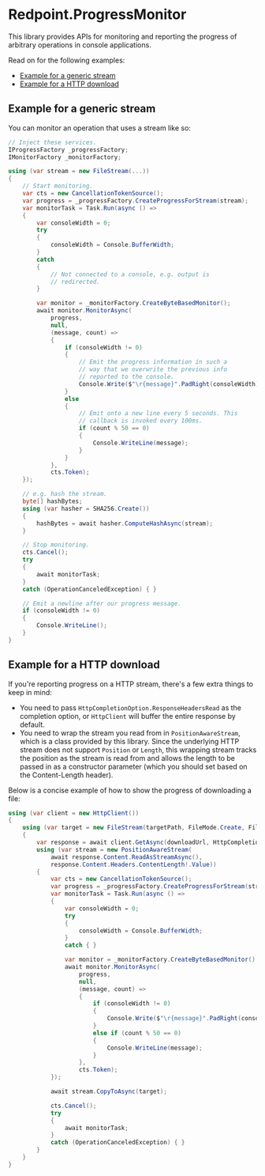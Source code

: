 # Redpoint.ProgressMonitor

This library provides APIs for monitoring and reporting the progress of arbitrary operations in console applications.

Read on for the following examples:

- [Example for a generic stream](#example-for-a-generic-stream)
- [Example for a HTTP download](#example-for-a-http-download)

## Example for a generic stream

You can monitor an operation that uses a stream like so:

```csharp
// Inject these services.
IProgressFactory _progressFactory;
IMonitorFactory _monitorFactory;

using (var stream = new FileStream(...))
{
    // Start monitoring.
    var cts = new CancellationTokenSource();
    var progress = _progressFactory.CreateProgressForStream(stream);
    var monitorTask = Task.Run(async () =>
    {
        var consoleWidth = 0;
        try
        {
            consoleWidth = Console.BufferWidth;
        }
        catch
        {
            // Not connected to a console, e.g. output is
            // redirected.
        }

        var monitor = _monitorFactory.CreateByteBasedMonitor();
        await monitor.MonitorAsync(
            progress,
            null,
            (message, count) =>
            {
                if (consoleWidth != 0)
                {
                    // Emit the progress information in such a
                    // way that we overwrite the previous info
                    // reported to the console.
                    Console.Write($"\r{message}".PadRight(consoleWidth));
                }
                else
                {
                    // Emit onto a new line every 5 seconds. This
                    // callback is invoked every 100ms.
                    if (count % 50 == 0)
                    {
                        Console.WriteLine(message);
                    }
                }
            },
            cts.Token);
    });

    // e.g. hash the stream.
    byte[] hashBytes;
    using (var hasher = SHA256.Create())
    {
        hashBytes = await hasher.ComputeHashAsync(stream);
    }

    // Stop monitoring.
    cts.Cancel();
    try
    {
        await monitorTask;
    }
    catch (OperationCanceledException) { }

    // Emit a newline after our progress message.
    if (consoleWidth != 0)
    {
        Console.WriteLine();
    }
}
```

## Example for a HTTP download

If you're reporting progress on a HTTP stream, there's a few extra things to keep in mind:

- You need to pass `HttpCompletionOption.ResponseHeadersRead` as the completion option, or `HttpClient` will buffer the entire response by default.
- You need to wrap the stream you read from in `PositionAwareStream`, which is a class provided by this library. Since the underlying HTTP stream
  does not support `Position` or `Length`, this wrapping stream tracks the position as the stream is read from and allows the length to be passed in
  as a constructor parameter (which you should set based on the Content-Length header).

Below is a concise example of how to show the progress of downloading a file:

```csharp
using (var client = new HttpClient())
{
    using (var target = new FileStream(targetPath, FileMode.Create, FileAccess.Write, FileShare.None))
    {
        var response = await client.GetAsync(downloadUrl, HttpCompletionOption.ResponseHeadersRead);
        using (var stream = new PositionAwareStream(
            await response.Content.ReadAsStreamAsync(),
            response.Content.Headers.ContentLength!.Value))
        {
            var cts = new CancellationTokenSource();
            var progress = _progressFactory.CreateProgressForStream(stream);
            var monitorTask = Task.Run(async () =>
            {
                var consoleWidth = 0;
                try
                {
                    consoleWidth = Console.BufferWidth;
                }
                catch { }

                var monitor = _monitorFactory.CreateByteBasedMonitor();
                await monitor.MonitorAsync(
                    progress,
                    null,
                    (message, count) =>
                    {
                        if (consoleWidth != 0)
                        {
                            Console.Write($"\r{message}".PadRight(consoleWidth));
                        }
                        else if (count % 50 == 0)
                        {
                            Console.WriteLine(message);
                        }
                    },
                    cts.Token);
            });

            await stream.CopyToAsync(target);

            cts.Cancel();
            try
            {
                await monitorTask;
            }
            catch (OperationCanceledException) { }
        }
    }
}
```
